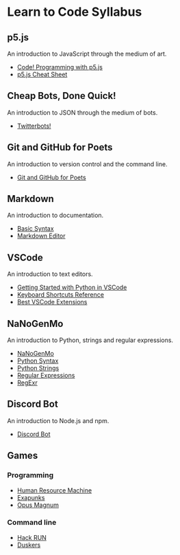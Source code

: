 # Learn to Code Syllabus

## p5.js

An introduction to JavaScript through the medium of art.

- [Code! Programming with p5.js](https://thecodingtrain.com/beginners/p5js/)
- [p5.js Cheat Sheet](https://bmoren.github.io/p5js-cheat-sheet/)

## Cheap Bots, Done Quick!

An introduction to JSON through the medium of bots.

- [Twitterbots!](https://github.com/codekitchensd/2016-03-24-twitterbots)

## Git and GitHub for Poets

An introduction to version control and the command line.

- [Git and GitHub for Poets](https://thecodingtrain.com/beginners/git-and-github/)

## Markdown

An introduction to documentation.

- [Basic Syntax](https://www.markdownguide.org/basic-syntax)
- [Markdown Editor](https://markdown-editor.github.io/)

## VSCode

An introduction to text editors.

- [Getting Started with Python in VSCode](https://code.visualstudio.com/docs/python/python-tutorial)
- [Keyboard Shortcuts Reference](https://code.visualstudio.com/shortcuts/keyboard-shortcuts-macos.pdf)
- [Best VSCode Extensions](https://dev.to/theme_selection/vs-codes-every-developers-should-use-in-2020-2fa3)

## NaNoGenMo

An introduction to Python, strings and regular expressions.

- [NaNoGenMo](https://nanogenmo.github.io/)
- [Python Syntax](https://www.w3schools.com/python/python_syntax.asp)
- [Python Strings](https://www.w3schools.com/python/python_strings.asp)
- [Regular Expressions](https://www.youtube.com/watch?v=7DG3kCDx53c&list=PLRqwX-V7Uu6YEypLuls7iidwHMdCM6o2w)
- [RegExr](https://regexr.com/)

## Discord Bot

An introduction to Node.js and npm.

- [Discord Bot](https://thecodingtrain.com/learning/bots/discord/)

## Games

### Programming

- [Human Resource Machine](https://store.steampowered.com/app/375820/Human_Resource_Machine/)
- [Exapunks](https://store.steampowered.com/app/716490/EXAPUNKS/)
- [Opus Magnum](https://store.steampowered.com/app/558990/Opus_Magnum/)

### Command line

- [Hack RUN](https://store.steampowered.com/app/378110/Hack_RUN/)
- [Duskers](https://store.steampowered.com/app/254320/Duskers/)
